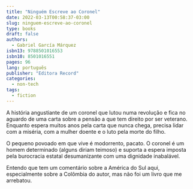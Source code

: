 ```yaml
---
title: "Ninguém Escreve ao Coronel"
date: 2022-03-13T00:58:37-03:00
slug: ninguem-escreve-ao-coronel
type: books
draft: false
authors:
  - Gabriel García Márquez
isbn13: 9788501016553
isbn10: 8501016551
pages: 96
lang: português
publisher: "Editora Record"
categories:
  - non-tech
tags:
  - fiction
---
```

A história angustiante de um coronel que lutou numa revolução e fica no aguardo de uma carta sobre a pensão a que tem direito por ser veterano. Enquanto espera muitos anos pela carta que nunca chega, precisa lidar com a miséria, com a mulher doente e o luto pela morte do filho.

O pequeno povoado em que vive é modorrento, pacato. O coronel é um homem determinado (alguns diriam teimoso) e suporta a espera imposta pela burocracia estatal desumanizante com uma dignidade inabalável.

Entendo que tem um comentário sobre a América do Sul aqui, especialmente sobre a Colômbia do autor, mas não foi um livro que me arrebatou.
